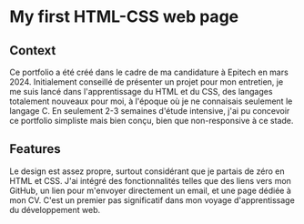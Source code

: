 # My first HTML-CSS web page

## Context
Ce portfolio a été créé dans le cadre de ma candidature à Epitech en mars 2024. Initialement conseillé de présenter un projet pour mon entretien, je me suis lancé dans l'apprentissage du HTML et du CSS, des langages totalement nouveaux pour moi, à l'époque où je ne connaisais seulement le langage C. En seulement 2-3 semaines d'étude intensive, j'ai pu concevoir ce portfolio simpliste mais bien conçu, bien que non-responsive à ce stade.

## Features
Le design est assez propre, surtout considérant que je partais de zéro en HTML et CSS. J'ai intégré des fonctionnalités telles que des liens vers mon GitHub, un lien pour m'envoyer directement un email, et une page dédiée à mon CV. C'est un premier pas significatif dans mon voyage d'apprentissage du développement web.